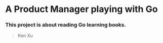 # A Product Manager playing with Go
### This project is about reading Go learning books.


> Ken Xu
